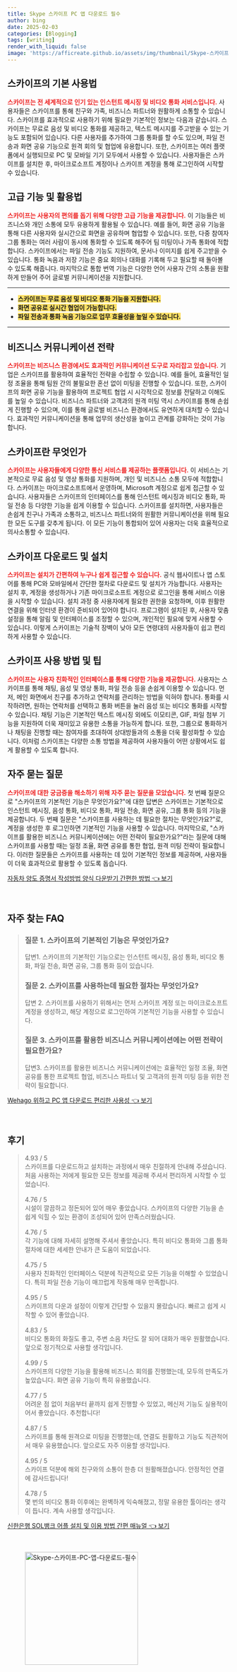 ```yaml
---
title: Skype 스카이프 PC 앱 다운로드 필수
author: bing
date: 2025-02-03
categories: [Blogging]
tags: [writing]
render_with_liquid: false
image: 'https://afficreate.github.io/assets/img/thumbnail/Skype-스카이프-PC-앱-다운로드-필수.webp'
---
```



<h2 id='스카이프의_기본_사용법'>스카이프의 기본 사용법</h2>

<p><b><span style="color: #ee2323;">스카이프는 전 세계적으로 인기 있는 인스턴트 메시징 및 비디오 통화 서비스입니다.</span></b> 사용자들은 스카이프를 통해 친구와 가족, 비즈니스 파트너와 원활하게 소통할 수 있습니다. 스카이프를 효과적으로 사용하기 위해 필요한 기본적인 정보는 다음과 같습니다. 스카이프는 무료로 음성 및 비디오 통화를 제공하고, 텍스트 메시지를 주고받을 수 있는 기능도 포함되어 있습니다. 다른 사용자를 추가하여 그룹 통화를 할 수도 있으며, 파일 전송과 화면 공유 기능으로 원격 회의 및 협업에 유용합니다. 또한, 스카이프는 여러 플랫폼에서 실행되므로 PC 및 모바일 기기 모두에서 사용할 수 있습니다. 사용자들은 스카이프를 설치한 후, 마이크로소프트 계정이나 스카이프 계정을 통해 로그인하여 시작할 수 있습니다.</p>

<h2 id='고급_기능_및_활용법'>고급 기능 및 활용법</h2>

<p><b><span style="color: #ee2323;">스카이프는 사용자의 편의를 돕기 위해 다양한 고급 기능을 제공합니다.</span></b> 이 기능들은 비즈니스와 개인 소통에 모두 유용하게 활용될 수 있습니다. 예를 들어, 화면 공유 기능을 통해 다른 사용자와 실시간으로 화면을 공유하며 협업할 수 있습니다. 또한, 다중 참여자 그룹 통화는 여러 사람이 동시에 통화할 수 있도록 해주어 팀 미팅이나 가족 통화에 적합합니다. 스카이프에서는 파일 전송 기능도 지원하여, 문서나 이미지를 쉽게 주고받을 수 있습니다. 통화 녹음과 저장 기능은 중요 회의나 대화를 기록해 두고 필요할 때 돌아볼 수 있도록 해줍니다. 마지막으로 통합 번역 기능은 다양한 언어 사용자 간의 소통을 원활하게 만들어 주어 글로벌 커뮤니케이션을 지원합니다.</p>

<hr />

<ul>
    <li><b><span style="background-color: #ffe066;">스카이프는 무료 음성 및 비디오 통화 기능을 지원합니다.</span></b></li>
    <li><b><span style="background-color: #ffe066;">화면 공유로 실시간 협업이 가능합니다.</span></b></li>
    <li><b><span style="background-color: #ffe066;">파일 전송과 통화 녹음 기능으로 업무 효율성을 높일 수 있습니다.</span></b></li>
</ul>

<hr />

<h2 id='비즈니스_커뮤니케이션_전략'>비즈니스 커뮤니케이션 전략</h2>

<p><b><span style="color: #ee2323;">스카이프는 비즈니스 환경에서도 효과적인 커뮤니케이션 도구로 자리잡고 있습니다.</span></b> 기업은 스카이프를 활용하여 효율적인 전략을 수립할 수 있습니다. 예를 들어, 효율적인 일정 조율을 통해 팀원 간의 불필요한 혼선 없이 미팅을 진행할 수 있습니다. 또한, 스카이프의 화면 공유 기능을 활용하여 프로젝트 협업 시 시각적으로 정보를 전달하고 이해도를 높일 수 있습니다. 비즈니스 파트너와 고객과의 원격 미팅 역시 스카이프를 통해 손쉽게 진행할 수 있으며, 이를 통해 글로벌 비즈니스 환경에서도 유연하게 대처할 수 있습니다. 효과적인 커뮤니케이션을 통해 업무의 생산성을 높이고 관계를 강화하는 것이 가능합니다.</p>

<h2 id='스카이프란_무엇인가'>스카이프란 무엇인가</h2>

<p><b><span style="color: #ee2323;">스카이프는 사용자들에게 다양한 통신 서비스를 제공하는 플랫폼입니다.</span></b> 이 서비스는 기본적으로 무료 음성 및 영상 통화를 지원하며, 개인 및 비즈니스 소통 모두에 적합합니다. 스카이프는 마이크로소프트에서 운영하며, Microsoft 계정으로 쉽게 접근할 수 있습니다. 사용자들은 스카이프의 인터페이스를 통해 인스턴트 메시징과 비디오 통화, 파일 전송 등 다양한 기능을 쉽게 이용할 수 있습니다. 스카이프를 설치하면, 사용자들은 손쉽게 친구나 가족과 소통하고, 비즈니스 파트너와의 원활한 커뮤니케이션을 위해 필요한 모든 도구를 갖추게 됩니다. 이 모든 기능이 통합되어 있어 사용자는 더욱 효율적으로 의사소통할 수 있습니다.</p>

<h2 id='스카이프_다운로드_및_설치'>스카이프 다운로드 및 설치</h2>

<p><b><span style="color: #ee2323;">스카이프는 설치가 간편하여 누구나 쉽게 접근할 수 있습니다.</span></b> 공식 웹사이트나 앱 스토어를 통해 PC와 모바일에서 간단한 절차로 다운로드 및 설치가 가능합니다. 사용자는 설치 후, 계정을 생성하거나 기존 마이크로소프트 계정으로 로그인을 통해 서비스 이용을 시작할 수 있습니다. 설치 과정 중 사용자에게 필요한 권한을 요청하며, 이후 원활한 연결을 위해 인터넷 환경이 준비되어 있어야 합니다. 프로그램이 설치된 후, 사용자 맞춤 설정을 통해 알림 및 인터페이스를 조정할 수 있으며, 개인적인 필요에 맞게 사용할 수 있습니다. 이렇게 스카이프는 기술적 장벽이 낮아 모든 연령대의 사용자들이 쉽고 편리하게 사용할 수 있습니다.</p>

<h2 id='스카이프_사용_방법_및_팁'>스카이프 사용 방법 및 팁</h2>

<p><b><span style="color: #ee2323;">스카이프는 사용자 친화적인 인터페이스를 통해 다양한 기능을 제공합니다.</span></b> 사용자는 스카이프를 통해 채팅, 음성 및 영상 통화, 파일 전송 등을 손쉽게 이용할 수 있습니다. 먼저, 메인 화면에서 친구를 추가하고 연락처를 관리하는 방법을 익혀야 합니다. 통화를 시작하려면, 원하는 연락처를 선택하고 통화 버튼을 눌러 음성 또는 비디오 통화를 시작할 수 있습니다. 채팅 기능은 기본적인 텍스트 메시징 외에도 이모티콘, GIF, 파일 첨부 기능을 지원하여 더욱 재미있고 유용한 소통을 가능하게 합니다. 또한, 그룹으로 통화하거나 채팅을 진행할 때는 참여자를 초대하여 상대방들과의 소통을 더욱 활성화할 수 있습니다. 이처럼 스카이프는 다양한 소통 방법을 제공하여 사용자들이 어떤 상황에서도 쉽게 활용할 수 있도록 합니다.</p>

<h2 id='자주_묻는_질문'>자주 묻는 질문</h2>

<p><b><span style="color: #ee2323;">스카이프에 대한 궁금증을 해소하기 위해 자주 묻는 질문을 모았습니다.</span></b> 첫 번째 질문으로 "스카이프의 기본적인 기능은 무엇인가요?"에 대한 답변은 스카이프는 기본적으로 인스턴트 메시징, 음성 통화, 비디오 통화, 파일 전송, 화면 공유, 그룹 통화 등의 기능을 제공합니다. 두 번째 질문은 "스카이프를 사용하는 데 필요한 절차는 무엇인가요?"로, 계정을 생성한 후 로그인하면 기본적인 기능을 사용할 수 있습니다. 마지막으로, "스카이프를 활용한 비즈니스 커뮤니케이션에는 어떤 전략이 필요한가요?"라는 질문에 대해 스카이프를 사용할 때는 일정 조율, 화면 공유를 통한 협업, 원격 미팅 전략이 필요합니다. 이러한 질문들은 스카이프를 사용하는 데 있어 기본적인 정보를 제공하며, 사용자들이 더욱 효과적으로 활용할 수 있도록 돕습니다.</p>


<p><a class="click-button" title="자동차 양도 증명서 작성방법 양식 다운받기 간편한 방법" href="https://afficreate.github.io/posts/%EC%9E%90%EB%8F%99%EC%B0%A8-%EC%96%91%EB%8F%84-%EC%A6%9D%EB%AA%85%EC%84%9C-%EC%9E%91%EC%84%B1%EB%B0%A9%EB%B2%95-%EC%96%91%EC%8B%9D-%EB%8B%A4%EC%9A%B4%EB%B0%9B%EA%B8%B0-%EA%B0%84%ED%8E%B8%ED%95%9C-%EB%B0%A9%EB%B2%95/" rel="dofollow">자동차 양도 증명서 작성방법 양식 다운받기 간편한 방법 👈 보기</a></p><br>
<h2 id='자주_찾는_FAQ'>자주 찾는 FAQ</h2>
<div itemscope="" itemtype="https://schema.org/FAQPage"> 
<blockquote> 
<div itemscope="" itemprop="mainEntity" itemtype="https://schema.org/Question"> 
<h3 itemprop="name">질문 1. 스카이프의 기본적인 기능은 무엇인가요?</h3> 
<div itemscope="" itemprop="acceptedAnswer" itemtype="https://schema.org/Answer"> 
<span itemprop="text"> 
<p>답변1. 스카이프의 기본적인 기능으로는 인스턴트 메시징, 음성 통화, 비디오 통화, 파일 전송, 화면 공유, 그룹 통화 등이 있습니다.</p> 
</span> 
</div> 
</div> 

<div itemscope="" itemprop="mainEntity" itemtype="https://schema.org/Question"> 
<h3 itemprop="name">질문 2. 스카이프를 사용하는데 필요한 절차는 무엇인가요?</h3> 
<div itemscope="" itemprop="acceptedAnswer" itemtype="https://schema.org/Answer"> 
<span itemprop="text"> 
<p>답변 2. 스카이프를 사용하기 위해서는 먼저 스카이프 계정 또는 마이크로소프트 계정을 생성하고, 해당 계정으로 로그인하여 기본적인 기능을 사용할 수 있습니다.</p> 
</span> 
</div> 
</div> 

<div itemscope="" itemprop="mainEntity" itemtype="https://schema.org/Question"> 
<h3 itemprop="name">질문 3. 스카이프를 활용한 비즈니스 커뮤니케이션에는 어떤 전략이 필요한가요?</h3> 
<div itemscope="" itemprop="acceptedAnswer" itemtype="https://schema.org/Answer"> 
<span itemprop="text"> 
<p>답변3. 스카이프를 활용한 비즈니스 커뮤니케이션에는 효율적인 일정 조율, 화면 공유를 통한 프로젝트 협업, 비즈니스 파트너 및 고객과의 원격 미팅 등을 위한 전략이 필요합니다.</p> 
</span> 
</div> 
</div> 
</blockquote> 
</div>
<p><a class="click-button" title="Wehago 위하고 PC 앱 다운로드 편리한 사용성" href="https://afficreate.github.io/posts/Wehago-%EC%9C%84%ED%95%98%EA%B3%A0-PC-%EC%95%B1-%EB%8B%A4%EC%9A%B4%EB%A1%9C%EB%93%9C-%ED%8E%B8%EB%A6%AC%ED%95%9C-%EC%82%AC%EC%9A%A9%EC%84%B1/" rel="dofollow">Wehago 위하고 PC 앱 다운로드 편리한 사용성 👈 보기</a></p><br>
<h2 id='후기'>후기</h2>
<div itemscope itemtype="https://schema.org/Product">
  <blockquote>
  <div itemprop="review" itemscope itemtype="https://schema.org/Review">
      <div itemprop="reviewRating" itemscope itemtype="https://schema.org/Rating"> <span itemprop="ratingValue">4.93</span> / <span itemprop="bestRating">5</span> </div>
      <span itemprop="reviewBody">스카이프를 다운로드하고 설치하는 과정에서 매우 친절하게 안내해 주셨습니다. 처음 사용하는 저에게 필요한 모든 정보를 제공해 주셔서 편리하게 시작할 수 있었습니다.</span>
  </div>
  <br>
  <div itemprop="review" itemscope itemtype="https://schema.org/Review">
      <div itemprop="reviewRating" itemscope itemtype="https://schema.org/Rating"> <span itemprop="ratingValue">4.76</span> / <span itemprop="bestRating">5</span> </div>
      <span itemprop="reviewBody">시설이 깔끔하고 정돈되어 있어 매우 좋았습니다. 스카이프의 다양한 기능을 손쉽게 익힐 수 있는 환경이 조성되어 있어 만족스러웠습니다.</span>
  </div>
  <br>
  <div itemprop="review" itemscope itemtype="https://schema.org/Review">
      <div itemprop="reviewRating" itemscope itemtype="https://schema.org/Rating"> <span itemprop="ratingValue">4.76</span> / <span itemprop="bestRating">5</span> </div>
      <span itemprop="reviewBody">각 기능에 대해 자세히 설명해 주셔서 좋았습니다. 특히 비디오 통화와 그룹 통화 절차에 대한 세세한 안내가 큰 도움이 되었습니다.</span>
  </div>
  <br>
  <div itemprop="review" itemscope itemtype="https://schema.org/Review">
      <div itemprop="reviewRating" itemscope itemtype="https://schema.org/Rating"> <span itemprop="ratingValue">4.75</span> / <span itemprop="bestRating">5</span> </div>
      <span itemprop="reviewBody">사용자 친화적인 인터페이스 덕분에 직관적으로 모든 기능을 이해할 수 있었습니다. 특히 파일 전송 기능이 매끄럽게 작동해 매우 만족합니다.</span>
  </div>
  <br>
  <div itemprop="review" itemscope itemtype="https://schema.org/Review">
      <div itemprop="reviewRating" itemscope itemtype="https://schema.org/Rating"> <span itemprop="ratingValue">4.95</span> / <span itemprop="bestRating">5</span> </div>
      <span itemprop="reviewBody">스카이프의 다운과 설정이 이렇게 간단할 수 있을지 몰랐습니다. 빠르고 쉽게 시작할 수 있어 좋았습니다.</span>
  </div>
  <br>
  <div itemprop="review" itemscope itemtype="https://schema.org/Review">
      <div itemprop="reviewRating" itemscope itemtype="https://schema.org/Rating"> <span itemprop="ratingValue">4.83</span> / <span itemprop="bestRating">5</span> </div>
      <span itemprop="reviewBody">비디오 통화의 화질도 좋고, 주변 소음 차단도 잘 되어 대화가 매우 원활했습니다. 앞으로 정기적으로 사용할 생각입니다.</span>
  </div>
  <br>
  <div itemprop="review" itemscope itemtype="https://schema.org/Review">
      <div itemprop="reviewRating" itemscope itemtype="https://schema.org/Rating"> <span itemprop="ratingValue">4.99</span> / <span itemprop="bestRating">5</span> </div>
      <span itemprop="reviewBody">스카이프의 다양한 기능을 활용해 비즈니스 회의를 진행했는데, 모두의 만족도가 높았습니다. 화면 공유 기능이 특히 유용했습니다.</span>
  </div>
  <br>
  <div itemprop="review" itemscope itemtype="https://schema.org/Review">
      <div itemprop="reviewRating" itemscope itemtype="https://schema.org/Rating"> <span itemprop="ratingValue">4.77</span> / <span itemprop="bestRating">5</span> </div>
      <span itemprop="reviewBody">어려운 점 없이 처음부터 끝까지 쉽게 진행할 수 있었고, 메신저 기능도 실용적이어서 좋았습니다. 추천합니다!</span>
  </div>
  <br>
  <div itemprop="review" itemscope itemtype="https://schema.org/Review">
      <div itemprop="reviewRating" itemscope itemtype="https://schema.org/Rating"> <span itemprop="ratingValue">4.87</span> / <span itemprop="bestRating">5</span> </div>
      <span itemprop="reviewBody">스카이프를 통해 원격으로 미팅을 진행했는데, 연결도 원활하고 기능도 직관적어서 매우 유용했습니다. 앞으로도 자주 이용할 생각입니다.</span>
  </div>
  <br>
  <div itemprop="review" itemscope itemtype="https://schema.org/Review">
      <div itemprop="reviewRating" itemscope itemtype="https://schema.org/Rating"> <span itemprop="ratingValue">4.95</span> / <span itemprop="bestRating">5</span> </div>
      <span itemprop="reviewBody">스카이프 덕분에 해외 친구와의 소통이 한층 더 원활해졌습니다. 안정적인 연결에 감사드립니다!</span>
  </div>
  <br>
  <div itemprop="review" itemscope itemtype="https://schema.org/Review">
      <div itemprop="reviewRating" itemscope itemtype="https://schema.org/Rating"> <span itemprop="ratingValue">4.78</span> / <span itemprop="bestRating">5</span> </div>
      <span itemprop="reviewBody">몇 번의 비디오 통화 이후에는 완벽하게 익숙해졌고, 정말 유용한 툴이라는 생각이 듭니다. 계속 사용할 생각입니다.</span>
  </div>
  </blockquote>
</div>
<p><a class="click-button" title="신한은행 SOL뱅크 어플 설치 및 이용 방법 간편 매뉴얼" href="https://afficreate.github.io/posts/%EC%8B%A0%ED%95%9C%EC%9D%80%ED%96%89-SOL%EB%B1%85%ED%81%AC-%EC%96%B4%ED%94%8C-%EC%84%A4%EC%B9%98-%EB%B0%8F-%EC%9D%B4%EC%9A%A9-%EB%B0%A9%EB%B2%95-%EA%B0%84%ED%8E%B8-%EB%A7%A4%EB%89%B4%EC%96%BC/" rel="dofollow">신한은행 SOL뱅크 어플 설치 및 이용 방법 간편 매뉴얼 👈 보기</a></p><br>
<figure class="image"><img src="https://afficreate.github.io/assets/img/thumbnail/Skype-스카이프-PC-앱-다운로드-필수.webp" alt="Skype-스카이프-PC-앱-다운로드-필수" width="256" height="256"></figure>